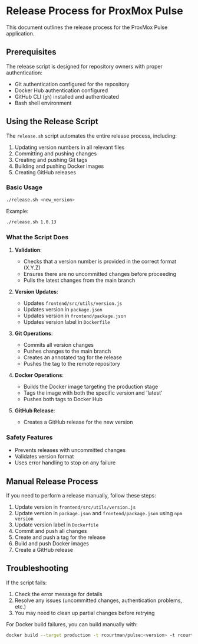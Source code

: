 # Release Process for ProxMox Pulse

This document outlines the release process for the ProxMox Pulse application.

## Prerequisites

The release script is designed for repository owners with proper authentication:

- Git authentication configured for the repository
- Docker Hub authentication configured
- GitHub CLI (`gh`) installed and authenticated
- Bash shell environment

## Using the Release Script

The `release.sh` script automates the entire release process, including:

1. Updating version numbers in all relevant files
2. Committing and pushing changes
3. Creating and pushing Git tags
4. Building and pushing Docker images
5. Creating GitHub releases

### Basic Usage

```bash
./release.sh <new_version>
```

Example:
```bash
./release.sh 1.0.13
```

### What the Script Does

1. **Validation**:
   - Checks that a version number is provided in the correct format (X.Y.Z)
   - Ensures there are no uncommitted changes before proceeding
   - Pulls the latest changes from the main branch

2. **Version Updates**:
   - Updates `frontend/src/utils/version.js`
   - Updates version in `package.json`
   - Updates version in `frontend/package.json`
   - Updates version label in `Dockerfile`

3. **Git Operations**:
   - Commits all version changes
   - Pushes changes to the main branch
   - Creates an annotated tag for the release
   - Pushes the tag to the remote repository

4. **Docker Operations**:
   - Builds the Docker image targeting the production stage
   - Tags the image with both the specific version and 'latest'
   - Pushes both tags to Docker Hub

5. **GitHub Release**:
   - Creates a GitHub release for the new version

### Safety Features

- Prevents releases with uncommitted changes
- Validates version format
- Uses error handling to stop on any failure

## Manual Release Process

If you need to perform a release manually, follow these steps:

1. Update version in `frontend/src/utils/version.js`
2. Update version in `package.json` and `frontend/package.json` using `npm version`
3. Update version label in `Dockerfile`
4. Commit and push all changes
5. Create and push a tag for the release
6. Build and push Docker images
7. Create a GitHub release

## Troubleshooting

If the script fails:

1. Check the error message for details
2. Resolve any issues (uncommitted changes, authentication problems, etc.)
3. You may need to clean up partial changes before retrying

For Docker build failures, you can build manually with:
```bash
docker build --target production -t rcourtman/pulse:<version> -t rcourtman/pulse:latest .
``` 